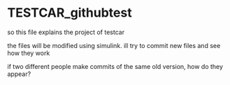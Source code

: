 # TESTCAR_githubtest
so this file explains the project of testcar

the files will be modified using simulink. ill try to commit new files and see how they work

if two different people make commits of the same old version, how do they appear?
